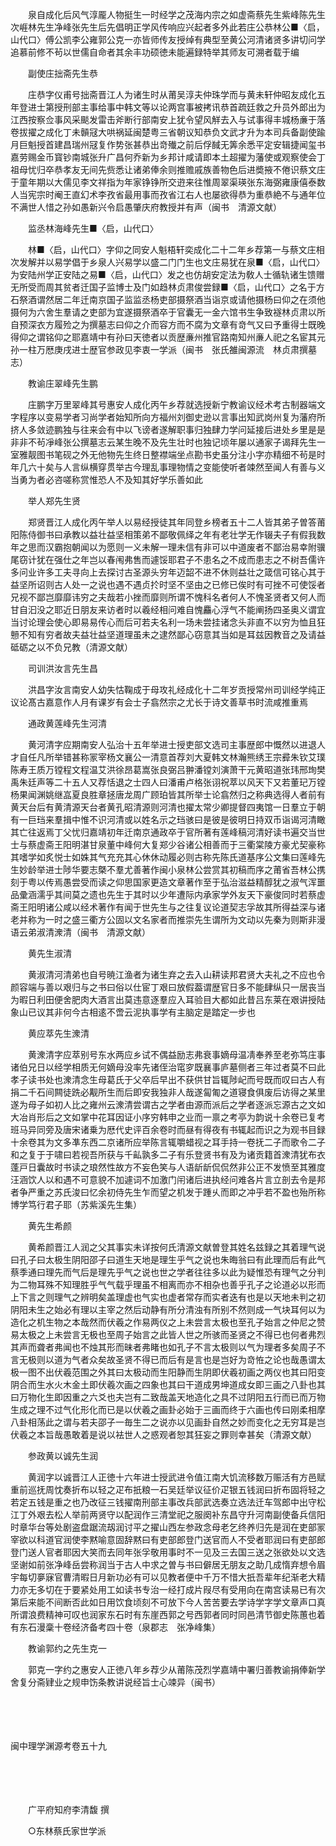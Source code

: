 <!-- { "loadSidebar": true } -->
　　泉自成化后风气淳龎人物挺生一时经学之茂海内宗之如虚斋蔡先生紫峰陈先生次崕林先生净峰张先生后先倡明正学风传响应兴起者多外此若庄公恭林公■〈启，山代口〉傅公凯李公雍郭公克一亦皆师传友授绰有典型至黄公河清诸贤多讲切问学追慕前修不茍以世儒自命者其余丰功硕徳未能遍録特举其师友可溯者载于编

　　副使庄拙斋先生恭

　　庄恭字仪甫号拙斋晋江人为诸生时从莆吴淳夫仲珠学而与黄未轩仲昭友成化五年登进士第授刑部主事给事中韩文等以论两宫事被拷讯恭首疏廷救之升员外郎出为江西按察佥事风采颷发雷击斧断行部南安上犹令望风觧去入与试事得丰城杨亷于落卷拔擢之成化丁未贑冦大哄祸延闽楚粤三省朝议知恭负文武才升为本司兵备副使踰月巨魁授首建昌瑞州冦复作势张甚恭出竒殱之前后俘馘无筭余悉平定安辑捷闻玺书嘉劳赐金币寳钞南城张升广昌何乔新为乡邦计咸请即本土超擢为藩使或观察使会丁祖母忧归卒恭孝友无间先赀悉让诸弟俸余则推赡戚族善物色后进奬掖不倦识蔡文庄于童年期以大儒见李文祥指为年家铮铮所交逰来往惟周翠渠瑛张东海弼雍康僖泰数人当宪宗时阉王直幻术李孜省最用事而孜省江右人也屡欲得恭为重恭絶不与通年位不满世人惜之孙如愚新兴令启愚肇庆府教授并有声（闽书　清源文献）

　　监丞林海峰先生■〈启，山代口〉

　　林■〈启，山代口〉字仰之同安人魁梧轩奕成化二十二年乡荐第一与蔡文庄相次发解并以易学倡于乡泉人兴易学以盛二门门生也文庄易犹在泉■〈启，山代口〉为安陆州学正安陆之易■〈启，山代口〉发之也仿胡安定法为敎人士循轨诸生馈赠无所受而周其贫者迁国子监博士及门如趋林贞肃俊尝録■〈启，山代口〉之名于方石祭酒谓然居二年迁南京国子监监丞杨吏部摄祭酒当诣京或请他摄杨曰仰之在须他摄何为六舍生羣请之吏部为宜遂摄祭酒卒于官囊无一金六馆书生争致襚林贞肃以所自预深衣方履殓之为撰墓志曰仰之介而容方而不腐为文章有竒气又曰予重得士既晚得仰之谓铭仰之耶嘉靖中有孙曰天徳者以贡歴亷州推官路南知州亷人祀之名宦其元孙一柱万厯庚戌进士歴官参政见李衷一学派（闽书　张氏雒闽源流　林贞肃撰墓志）

　　教谕庄翠峰先生鹏

　　庄鹏字万里翠峰其号惠安人成化丙午乡荐就选授新宁教谕议经术考古制器端文字程序以变易学者习尚学者始知所向方福州刘御史逊以言事出知武岗州复为藩府所挤人多敛迹鹏独与往来会有中以飞谤者遂解职事归独肆力学问延接后进处乡里是是非非不茍凈峰张公撰墓志云某生晚不及先生壮时也独记顷年屡以通家子谒拜先生一室雅靓图书笔砚之外无他物先生终日整襟端坐点勘书史虽分注小字亦精细不茍是时年几六十矣与人言纵横穿贯举古今理乱事理物情之变能使听者竦然至闻人有善与义当勇为者必咨嗟称赏惟恐人不及知其好学乐善如此

　　举人郑先生贤

　　郑贤晋江人成化丙午举人以易经授徒其年同登乡榜者五十二人皆其弟子曽答莆阳陈侍御书曰承教以益壮益坚相策弟不鄙敬佩绎之年有老壮学无作辍夫子有假我数年之思而汉霸抱朝闻以为愿则一义未解一理未信有非可以中道废者不鄙治易幸附骥尾窃计犹在强仕之年岂以春闱弗售而遽馁耶君子不患名之不成而患志之不树吾儒许多问业许多工夫寻向上去探讨古圣源头穷年迈韶不进不休则益壮之箴信可铭心其于益坚所诏则古人处一之说也遇不遇贞扵时坚不坚由之已修已俟时有可挫不可使馁者兄视不鄙岂靡靡讳穷之夫哉若小挫而靡则所谓不愧科名者何人不愧圣贤者又何人而甘自汩没之耶近日朋友来访者时以羲经相问难自愧麤心浮气不能阐扬四圣奥义谓宜当讨论理会使心即易易传心而后可若夫名利一场未尝挂诸念头非直不以穷为恤且狂戅不知有穷者故夫益壮益坚道理虽未之逮然鄙心窃意其当如是耳兹因教音之及请益砥砺之以不负兄教（清源文献）

　　司训洪汝言先生昌

　　洪昌字汝言南安人幼失怙鞠成于母攻礼经成化十二年岁贡授常州司训经学纯正议论髙古嘉意作人月有课岁有会士子翕然宗之尤长于诗文善草书时流咸推重焉

　　通政黄莲峰先生河清

　　黄河清字应期南安人弘治十五年举进士授吏部文选司主事歴郎中慨然以进退人才自任凡所举错甚称冡宰杨文襄公一清意首荐刘大夏韩文林瀚熊绣王宗彛朱钦艾璞陈寿王质万镗程文程温艾洪徐昂葛嵩张良弼吕翀潘镗刘演萧干元黄昭道张玮邢珣樊禹朱廷声等二十五人又荐恬退之士四人曰潘甫卢格张诩祝萃以风天下又若董玘万镗杨果闻渊姚继嵓夏良胜章拯唐龙周广顾珀皆其所举士论翕然归之称典选得人者前有黄天台后有黄清源天台者黄孔昭清源则河清也擢太常少卿提督四夷馆一日羣立于朝有一巨珰来羣揖中惟不识河清或以姓名示之珰骇曰是彼是彼明日持双币诣谒河清瞰其亡往返焉丁父忧归嘉靖初年迁南京通政卒于官所著有莲峰稿河清好读书遍交当世士与蔡虚斋王阳明湛甘泉董中峰何大复郑少谷诸公相善而于三衢棠陵方豪尤契豪称其嗜学如炙悦士如姝其气充充其心休休动履必则古称先陈氏道基序公文集曰莲峰先生妙龄举进士陟华要志槩不羣尤善著作闽小泉林公尝赏其初稿而序之莆省吾林公携刻于粤以传焉愚尝受而读之仰思国家更造文章著作至于弘治滋益精醇犹之淑气浑噩品彚涵濡乎其间莫之遗也先生于其时以少年遭际内承家学外友天下豪俊同时若蔡虚斋王阳明诸公咸以经术著作有闻于世先生与之往复议论道契志孚故其所得益深与诸老并称为一时之盛三衢方公固以文名家者而推崇先生谓所为文动以先秦为则斯非漫语云弟淑清潨清（闽书　清源文献）

　　黄先生淑清

　　黄淑清河清弟也自号暁江渔者为诸生弃之去入山耕读邦君贤大夫礼之不应也令颜容端与善以艰归与之书曰俗以仕宦丁艰曰放假葢谓歴官日多不能肆纵只一居丧当为暇日利田便舍肥肉大酒言出莫违意逐羣应入耳验目大都如此昔吕东莱在艰讲授陆象山已议其非何今古相逺不啻云泥执事学有主脑定是踏定一步也

　　黄应萃先生潨清

　　黄潨清字应萃别号东水两应乡试不偶益励志弗衰事嫡母温凊奉养至老弥笃庄事诸伯兄日以经学相质无何嫡母没率先诸侄治窀穸既襄事庐墓侧者三年过者莫不曰此孝子读书处也潨清念生母葛氏于父卒后早出不获供甘旨辄陟屺而号既而叹曰古人有捐二千石间闗徒跣必觏所生而后即安我独非人哉遂匐匍之道寝食俱废后访得之某里遂为母子如初人比之雍州云潨清尝谓古之学者由源而派后之学者逐派忘源古之文如大冶肖形后之文如掌中花耳因证小序穷韩申之业而一禀之考亭为韵说十余卷已复考班马异同旁及唐宋诸乗为厯代史评百余卷时而昼有得夜有书辄起而识之为观书目録十余卷其为文多凖东西二京诸所应举陈言辄嚼蜡视之耳手持一卷抚二子而歌令二子和之复于于啸曰若视吾所获与千畆孰多二子有乐登贤书有及为诸贡籍首潨清犹布衣蓬戸日囊故时书读之琅然性故方不妄色笑与人语龂龂侃侃然非公正不发愤至其雅度汪涵饮人以和遇不可意貌不加遽词不加激门闬诸后进执经问难各片言立剖去令是邦者争严重之苏氏浚曰忆余初侍先生乍而望之机发于踵乆而即之冲乎若不盈也殆所称博学笃行君子耶（苏紫溪先生集）

　　黄先生希颜

　　黄希颜晋江人润之父其事实未详按何氏清源文献曽登其姓名兹録之其着理气说曰孔子曰太极生阴阳邵子曰道生天地是理生乎气之说也朱晦翁曰有此理而后有此气蔡季通曰理先而气后是理先乎气之说也世之学者往往多以此为疑惟恐有理气之分判为二物耳殊不知理胜乎气气载乎理虽不相离而亦不相杂也善乎孔子之论道必以形而上下言之则理气之辨明矣盖理虚也气实也虚者常存而实者迭有也是以天地未判之初阴阳未生之始必有理以主宰之然后动静有所分清浊有所别不然则成一气块耳何以为造化之机生物之本哉然而伏羲之作易两仪之上未尝言太极也至孔子始言之仲尼之赞易太极之上未尝言无极也至周子始言之此皆人世之所骇而圣贤之不得已也何者弗烈其声而聋者弗闻也不烛其形而昧者弗睹也如孔子不言太极则以气为理者多矣周子不言无极则以道为气者众矣故圣贤不得已而后有是言也是岂好为竒恠之论也哉愚谓太极一图不出伏羲范围之外其曰太极动而生阳静而生阴即伏羲初画之两仪也其曰阳变阴合而生水火木金土即伏羲次画之四象也其曰干道成男坤道成女即三画之八卦也其曰万物化生即因重之六爻也夫岂有二致哉盖天地造化之具不过阴阳五行而已而万物生成之理不过气化形化而已是以伏羲之画卦必始于三画而终于六画也传曰刚柔相摩八卦相荡此之谓与若夫邵子一毎生二之说亦以见画卦自然之妙而变化之无穷耳是岂伏羲之本旨哉愚敢着是说以袪世人之惑观者恕其狂妄之罪则幸甚矣（清源文献）

　　参政黄以诚先生润

　　黄润字以诚晋江人正徳十六年进士授武进令值江南大饥流移数万赈活有方邑赋重前巡抚周忱奏折布以轻之疋布扺粮一石吴廷举议征价疋银五钱润曰折布固将轻之若定五钱是重之也乃改征三钱擢南刑部主事改兵部武选奏立选法迁车驾郎中出守松江丁外艰去松人举前两贤守以配润作三清堂祀之服阕补东昌守升河南副使备兵信阳时章华台等处剧盗盘踞流刼润讨平之擢山西左参政念母老乞终养归先是润在吏部冡宰欲以科道官润使李黙喻意固辞黙曰有吏部郎登门送官而人不受者耶润曰有吏部郎登门送人官者耶因大笑而去同年张孚敬用事时不一见及三去国三送之张欲处以文选坚谢如前张净峰岳尝称润当于古人中求之曽与书曰僻居无朋友之助几成惰弃想令眉宇每切夣寐官曹清暇日月新功必有可以见教者便中千万不惜大扺吾辈年纪渐老大精力亦无多切在于要紧处用工如读书专治一经打成片叚尽有受用向在南宫读易已有次第后来能不间断否此如日用饮食顷刻不可放下今人苦苦要去学诗学字学文章声口真所谓浪费精神可叹也润家东石时有东崖西郭之号西郭者同时同邑清节御史陈蕙也着有东石漫稾十卷经济备考四十卷（泉郡志　张净峰集）

　　教谕郭约之先生克一

　　郭克一字约之惠安人正徳八年乡荐少从莆陈茂烈学嘉靖中署归善教谕捐俸新学舍复分斋肄业之规申饬条教讲说经旨士心竦异（闽书） 

　

　

闽中理学渊源考卷五十九

　

　　

　　广平府知府李清馥 撰

　　○东林蔡氏家世学派

